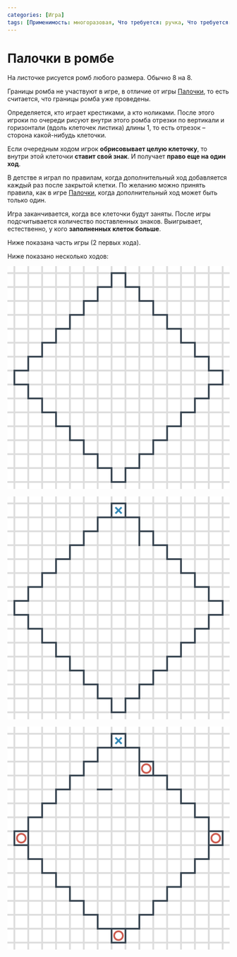 ```yaml
---
categories: [Игра]
tags: [Применимость: многоразовая, Что требуется: ручка, Что требуется: бумага, На сколько людей рассчитано: 2, Подвижность: нет]
---
```


# Палочки в ромбе

На листочке рисуется ромб любого размера. Обычно 8 на 8.

Границы ромба не участвуют в игре, в отличие от игры [Палочки](/games/dashes/), то есть считается, что границы ромба уже проведены.

Определяется, кто играет крестиками, а кто ноликами. После этого игроки по очереди рисуют внутри этого ромба отрезки по вертикали и горизонтали (вдоль клеточек листика) длины 1, то есть отрезок – сторона какой-нибудь клеточки.

Если очередным ходом игрок **обрисовывает целую клеточку**, то внутри этой клеточки **ставит свой знак**. И получает **право еще на один ход**.

В детстве я играл по правилам, когда дополнительный ход добавляется каждый раз после закрытой клетки. По желанию можно принять правила, как в игре [Палочки](/games/dashes/), когда дополнительный ход может быть только один.

Игра заканчивается, когда все клеточки будут заняты. После игры подсчитывается количество поставленных знаков. Выигрывает, естественно, у кого **заполненных клеток больше**.

Ниже показана часть игры (2 первых хода).

Ниже показано несколько ходов:

![Начальное поле игры](img/step_01.svg)

![Первый игрок сделал первый ход](img/step_02.svg)

![Второй игрок сделал первый ход](img/step_03.svg)
